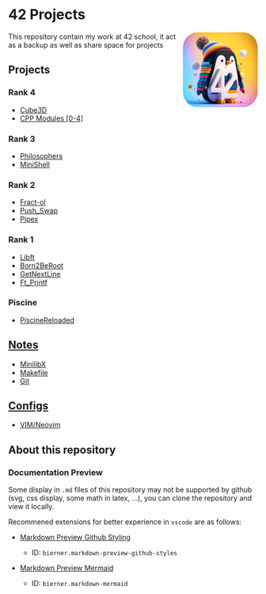 # 42 Projects

<img src="Media/3D render of a penguin with colorful background + 42 Number in white.jpeg" width="30%" title="Bing AI - 3d pinguin logo with 42" draggable="false" style="border-radius: 20%;" align="right"/>

This repository contain my work at 42 school, it act as a backup as well as share space for projects

## Projects

### Rank 4

* [Cube3D](./Projects/Cube3D/)
* [CPP Modules [0-4]](./Projects/CPP_Modules)

### Rank 3

* [Philosophers](./Projects/Philosophers/)
* [MiniShell](./Projects/MiniShell/)

### Rank 2

* [Fract-ol](./Projects/Fract-ol/)
* [Push_Swap](./Projects/Push_swap/)
* [Pipex](./Projects/Pipex/)

### Rank 1

* [Libft](./Projects/Libft/)
* [Born2BeRoot](./Projects/Born2BeRoot/)
* [GetNextLine](./Projects/GetNextLine/)
* [Ft_Printf](./Projects/Ft_printf/)

### Piscine

* [PiscineReloaded](./Projects/PiscineReloaded/)

## [Notes](./Notes/)

* [MinilibX](./Notes/minilibx.md)
* [Makefile](./Notes/makefile.md)
* [Git](./Notes/git.md)

## [Configs](./Config/)

* [VIM/Neovim](./Config/VIM/)

## About this repository

### Documentation Preview

Some display in `.md` files of this repository may not be supported by github (svg, css display, some math in latex, ...), you can clone the repository and view it locally.

Recommened extensions for better experience in `vscode` are as follows:
* [Markdown Preview Github Styling](https://marketplace.visualstudio.com/items?itemName=bierner.markdown-preview-github-styles)
  - ID: `bierner.markdown-preview-github-styles`

* [Markdown Preview Mermaid](https://marketplace.visualstudio.com/items?itemName=bierner.markdown-mermaid)
  - ID: `bierner.markdown-mermaid`